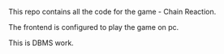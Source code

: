 This repo contains all the code for the game - Chain Reaction.

The frontend is configured to play the game on pc.

This is DBMS work.
